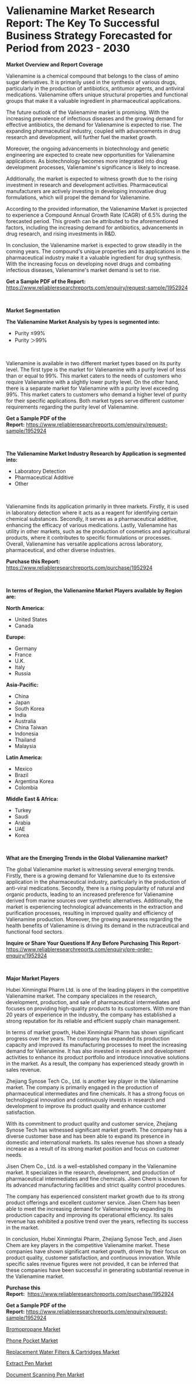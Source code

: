 <p><h1>Valienamine Market Research Report: The Key To Successful Business Strategy Forecasted for Period from 2023 - 2030</h1></p><p><strong>Market Overview and Report Coverage</strong></p>
<p><p>Valienamine is a chemical compound that belongs to the class of amino sugar derivatives. It is primarily used in the synthesis of various drugs, particularly in the production of antibiotics, antitumor agents, and antiviral medications. Valienamine offers unique structural properties and functional groups that make it a valuable ingredient in pharmaceutical applications.</p><p>The future outlook of the Valienamine market is promising. With the increasing prevalence of infectious diseases and the growing demand for effective antibiotics, the demand for Valienamine is expected to rise. The expanding pharmaceutical industry, coupled with advancements in drug research and development, will further fuel the market growth.</p><p>Moreover, the ongoing advancements in biotechnology and genetic engineering are expected to create new opportunities for Valienamine applications. As biotechnology becomes more integrated into drug development processes, Valienamine's significance is likely to increase. </p><p>Additionally, the market is expected to witness growth due to the rising investment in research and development activities. Pharmaceutical manufacturers are actively investing in developing innovative drug formulations, which will propel the demand for Valienamine.</p><p>According to the provided information, the Valienamine Market is projected to experience a Compound Annual Growth Rate (CAGR) of 6.5% during the forecasted period. This growth can be attributed to the aforementioned factors, including the increasing demand for antibiotics, advancements in drug research, and rising investments in R&D.</p><p>In conclusion, the Valienamine market is expected to grow steadily in the coming years. The compound's unique properties and its applications in the pharmaceutical industry make it a valuable ingredient for drug synthesis. With the increasing focus on developing novel drugs and combating infectious diseases, Valienamine's market demand is set to rise.</p></p>
<p><strong>Get a Sample PDF of the Report:</strong> <a href="https://www.reliableresearchreports.com/enquiry/request-sample/1952924">https://www.reliableresearchreports.com/enquiry/request-sample/1952924</a></p>
<p>&nbsp;</p>
<p><strong>Market Segmentation</strong></p>
<p><strong>The Valienamine Market Analysis by types is segmented into:</strong></p>
<p><ul><li>Purity ≤99%</li><li>Purity ＞99%</li></ul></p>
<p>&nbsp;</p>
<p><p>Valienamine is available in two different market types based on its purity level. The first type is the market for Valienamine with a purity level of less than or equal to 99%. This market caters to the needs of customers who require Valienamine with a slightly lower purity level. On the other hand, there is a separate market for Valienamine with a purity level exceeding 99%. This market caters to customers who demand a higher level of purity for their specific applications. Both market types serve different customer requirements regarding the purity level of Valienamine.</p></p>
<p><strong>Get a Sample PDF of the Report:</strong>&nbsp;<a href="https://www.reliableresearchreports.com/enquiry/request-sample/1952924">https://www.reliableresearchreports.com/enquiry/request-sample/1952924</a></p>
<p>&nbsp;</p>
<p><strong>The Valienamine Market Industry Research by Application is segmented into:</strong></p>
<p><ul><li>Laboratory Detection</li><li>Pharmaceutical Additive</li><li>Other</li></ul></p>
<p>&nbsp;</p>
<p><p>Valienamine finds its application primarily in three markets. Firstly, it is used in laboratory detection where it acts as a reagent for identifying certain chemical substances. Secondly, it serves as a pharmaceutical additive, enhancing the efficacy of various medications. Lastly, Valienamine has utility in other markets, such as the production of cosmetics and agricultural products, where it contributes to specific formulations or processes. Overall, Valienamine has versatile applications across laboratory, pharmaceutical, and other diverse industries.</p></p>
<p><strong>Purchase this Report:</strong>&nbsp; <a href="https://www.reliableresearchreports.com/purchase/1952924">https://www.reliableresearchreports.com/purchase/1952924</a></p>
<p>&nbsp;</p>
<p><strong>In terms of Region, the Valienamine Market Players available by Region are:</strong></p>
<p>
    <p> <strong> North America: </strong>
        <ul>
            <li>United States</li>
            <li>Canada</li>
        </ul>
        </p> 
    <p> <strong> Europe: </strong>
        <ul>
            <li>Germany</li>
            <li>France</li>
            <li>U.K.</li>
            <li>Italy</li>
            <li>Russia</li>
        </ul>
        </p> 
    <p> <strong> Asia-Pacific: </strong>
        <ul>
            <li>China</li>
            <li>Japan</li>
            <li>South Korea</li>
            <li>India</li>
            <li>Australia</li>
            <li>China Taiwan</li>
            <li>Indonesia</li>
            <li>Thailand</li>
            <li>Malaysia</li>
        </ul>
        </p> 
    <p> <strong> Latin America: </strong>
        <ul>
            <li>Mexico</li>
            <li>Brazil</li>
            <li>Argentina Korea</li>
            <li>Colombia</li>
        </ul>
        </p> 
    <p> <strong> Middle East & Africa: </strong>
        <ul>
            <li>Turkey</li>
            <li>Saudi</li>
            <li>Arabia</li>
            <li>UAE</li>
            <li>Korea</li>
        </ul>
    </p>
    </p>
<p>&nbsp;</p>
<p><strong>What are the Emerging Trends in the Global Valienamine market?</strong></p>
<p><p>The global Valienamine market is witnessing several emerging trends. Firstly, there is a growing demand for Valienamine due to its extensive application in the pharmaceutical industry, particularly in the production of anti-viral medications. Secondly, there is a rising popularity of natural and organic products, leading to an increased preference for Valienamine derived from marine sources over synthetic alternatives. Additionally, the market is experiencing technological advancements in the extraction and purification processes, resulting in improved quality and efficiency of Valienamine production. Moreover, the growing awareness regarding the health benefits of Valienamine is driving its demand in the nutraceutical and functional food sectors.</p></p>
<p><strong>Inquire or Share Your Questions If Any Before Purchasing This Report</strong>- <a href="https://www.reliableresearchreports.com/enquiry/pre-order-enquiry/1952924">https://www.reliableresearchreports.com/enquiry/pre-order-enquiry/1952924</a></p>
<p>&nbsp;</p>
<p><strong>Major Market Players</strong></p>
<p><p>Hubei Xinmingtai Pharm Ltd. is one of the leading players in the competitive Valienamine market. The company specializes in the research, development, production, and sale of pharmaceutical intermediates and focuses on providing high-quality products to its customers. With more than 20 years of experience in the industry, the company has established a strong reputation for its reliable and efficient supply chain management.</p><p>In terms of market growth, Hubei Xinmingtai Pharm has shown significant progress over the years. The company has expanded its production capacity and improved its manufacturing processes to meet the increasing demand for Valienamine. It has also invested in research and development activities to enhance its product portfolio and introduce innovative solutions in the market. As a result, the company has experienced steady growth in sales revenue.</p><p>Zhejiang Synose Tech Co., Ltd. is another key player in the Valienamine market. The company is primarily engaged in the production of pharmaceutical intermediates and fine chemicals. It has a strong focus on technological innovation and continuously invests in research and development to improve its product quality and enhance customer satisfaction.</p><p>With its commitment to product quality and customer service, Zhejiang Synose Tech has witnessed significant market growth. The company has a diverse customer base and has been able to expand its presence in domestic and international markets. Its sales revenue has shown a steady increase as a result of its strong market position and focus on customer needs.</p><p>Jisen Chem Co., Ltd. is a well-established company in the Valienamine market. It specializes in the research, development, and production of pharmaceutical intermediates and fine chemicals. Jisen Chem is known for its advanced manufacturing facilities and strict quality control procedures.</p><p>The company has experienced consistent market growth due to its strong product offerings and excellent customer service. Jisen Chem has been able to meet the increasing demand for Valienamine by expanding its production capacity and improving its operational efficiency. Its sales revenue has exhibited a positive trend over the years, reflecting its success in the market.</p><p>In conclusion, Hubei Xinmingtai Pharm, Zhejiang Synose Tech, and Jisen Chem are key players in the competitive Valienamine market. These companies have shown significant market growth, driven by their focus on product quality, customer satisfaction, and continuous innovation. While specific sales revenue figures were not provided, it can be inferred that these companies have been successful in generating substantial revenue in the Valienamine market.</p></p>
<p><strong>Purchase this Report:</strong>&nbsp;&nbsp;<a href="https://www.reliableresearchreports.com/purchase/1952924">https://www.reliableresearchreports.com/purchase/1952924</a></p>
<p></p>
<p><strong>Get a Sample PDF of the Report:</strong>&nbsp;<a href="https://www.reliableresearchreports.com/enquiry/request-sample/1952924">https://www.reliableresearchreports.com/enquiry/request-sample/1952924</a></p>
<p><p><a href="https://github.com/rahu1501/Market-Research-Report-List-1/blob/main/bromopropane-market.md">Bromopropane Market</a></p><p><a href="https://medium.com/@marcellakin2023/phone-pocket-market-furnishes-information-on-market-share-market-trends-and-market-growth-88b14ff12c7c">Phone Pocket Market</a></p><p><a href="https://github.com/rahu1503/Market-Research-Report-List-1/blob/main/replacement-water-filters-cartridges-market.md">Replacement Water Filters & Cartridges Market</a></p><p><a href="https://medium.com/@jamesday5g/extract-pen-market-research-report-its-history-and-forecast-2023-to-2030-6addc79741fe">Extract Pen Market</a></p><p><a href="https://medium.com/@raymondgray765/document-scanning-pen-market-size-reveals-the-best-marketing-channels-in-global-industry-2f38b1319436">Document Scanning Pen Market</a></p></p>